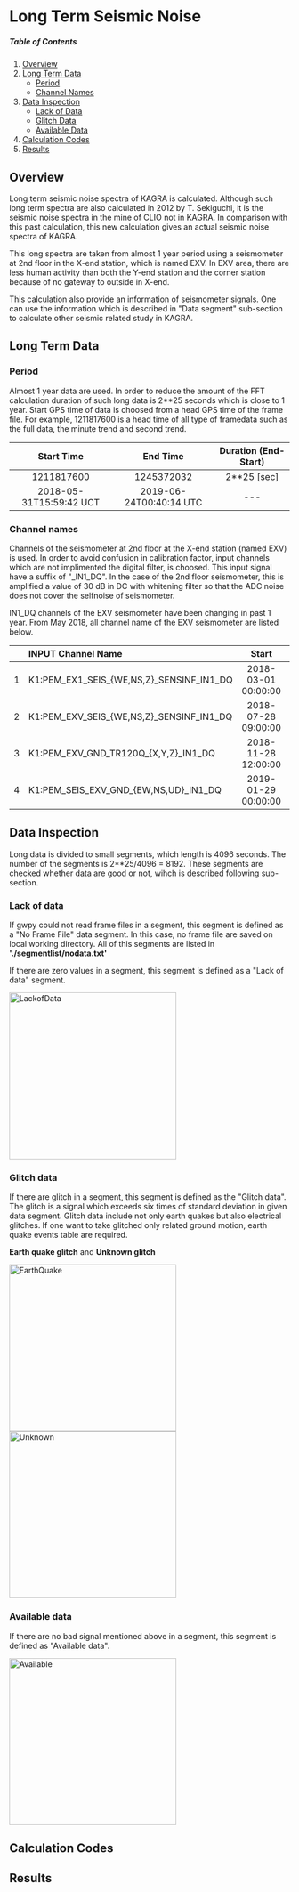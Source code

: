 # Long Term Seismic Noise
##### Table of Contents  
1. [Overview](#overview)
2. [Long Term Data](#long-term-data)
	* [Period](#period)
	* [Channel Names](#channel-names)
3. [Data Inspection](#data-inspection)
	* [Lack of Data](#lack-of-data)
	* [Glitch Data](#glitch-data) 
	* [Available Data](#available-data)
4. [Calculation Codes](#calculation-codes)
5. [Results](#results)

## Overview
Long term seismic noise spectra of KAGRA is calculated. Although such long term spectra are also calculated in 2012 by T. Sekiguchi, it is the seismic noise spectra in the mine of CLIO not in KAGRA. In comparison with this past calculation, this new calculation gives an actual seismic noise spectra of KAGRA.

This long spectra are taken from almost 1 year period using a seismometer at 2nd floor in the X-end station, which is named EXV. In EXV area, there are less human activity than both the Y-end station and the corner station because of no gateway to outside in X-end.

This calculation also provide an information of seismometer signals. One can use the information which is described in "Data segment" sub-section to calculate other seismic related study in KAGRA.

## Long Term Data
### Period
Almost 1 year data are used. In order to reduce the amount of the FFT calculation duration of such long data is 2**25 seconds which is close to 1 year. Start GPS time of data is choosed from a head GPS time of the frame file. For example, 1211817600 is a head time of all type of framedata such as the full data, the minute trend and second trend.

| Start Time              | End Time                | Duration (End-Start)  |
|:-----------------------:|:-----------------------:|:---------------------:|
| 1211817600              | 1245372032              | 2**25 [sec]           |
| 2018-05-31T15:59:42 UCT | 2019-06-24T00:40:14 UTC |         ---           |


### Channel names
Channels of the seismometer at 2nd floor at the X-end station (named EXV) is used. In order to avoid confusion in calibration factor, input channels which are not implimented the digital filter, is choosed. This input signal have a suffix of "\_IN1\_DQ". In the case of the 2nd floor seismometer, this is amplified a value of 30 dB in DC with whitening filter so that the ADC noise does not cover the selfnoise of seismometer.

IN1\_DQ channels of the EXV seismometer have been changing in past 1 year. From May 2018, all channel name of the EXV seismometer are listed below.

|| INPUT Channel Name | Start | End |
|:-:|:-------------|:---------:| :------:| 
|1| K1:PEM\_EX1\_SEIS\_{WE,NS,Z}\_SENSINF\_IN1\_DQ | 2018-03-01 00:00:00 | 2018-07-28 08:00:00 | 
|2| K1:PEM\_EXV\_SEIS\_{WE,NS,Z}\_SENSINF\_IN1\_DQ | 2018-07-28 09:00:00 | 2018-11-29 11:00:00 | 
|3| K1:PEM\_EXV\_GND\_TR120Q\_{X,Y,Z}\_IN1\_DQ | 2018-11-28 12:00:00 | 2019-01-28 09:00:00 | 
|4| K1:PEM\_SEIS\_EXV\_GND\_{EW,NS,UD}\_IN1\_DQ | 2019-01-29 00:00:00 | --- | 

## Data Inspection
Long data is divided to small segments, which length is 4096 seconds. The number of the segments is 2**25/4096 = 8192. These segments are checked whether data are good or not, wihch is described following sub-section. 


### Lack of data
If gwpy could not read frame files in a segment, this segment is defined as a "No Frame File" data segment. In this case, no frame file are saved on local working directory. All of this segments are listed in **'./segmentlist/nodata.txt'**

If there are zero values in a segment, this segment is defined as a "Lack of data" segment. 

<img src="./result/1212477056_1212481152_TS.png" alt="LackofData" width=300/>


### Glitch data
If there are glitch in a segment, this segment is defined as the "Glitch data". The glitch is a signal which exceeds six times of standard deviation in given data segment. Glitch data include not only earth quakes but also electrical glitches. If one want to take glitched only related ground motion, earth quake events table are required.

**Earth quake glitch** and **Unknown glitch**

<img src="./result/1211973248_1211977344_TS.png" alt="EarthQuake" width=300/>
<img src="./result/1211874944_1211879040_TS.png" alt="Unknown" width=300/>

### Available data
If there are no bad signal mentioned above in a segment, this segment is defined as "Available data".

<img src="./result/1211858560_1211862656_TS.png" alt="Available" width=300/>


## Calculation Codes
## Results